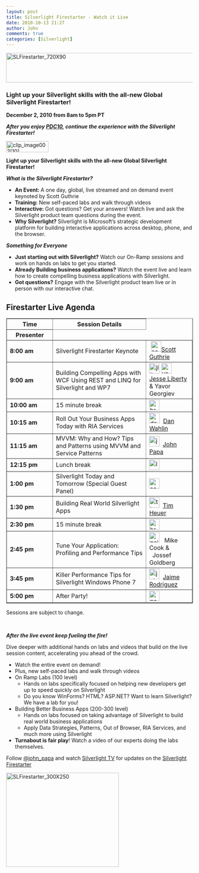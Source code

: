 ```yaml
---
layout: post
title: Silverlight Firestarter - Watch it Live
date: 2010-10-13 21:27
author: John
comments: true
categories: [Silverlight]
---
```

<p><a href="http://jpapa.me/slfs10"><img style="background-image: none; border-bottom: 0px; border-left: 0px; padding-left: 0px; padding-right: 0px; display: inline; border-top: 0px; border-right: 0px; padding-top: 0px" title="SLFirestarter_720X90" border="0" alt="SLFirestarter_720X90" src="http://images.johnpapa.net/wp-content/uploads/files/media/image/Windows-Live-Writer/62da30f86979_FAD5/SLFirestarter_720X90_5.jpg" width="619" height="80" /></a></p>  <h3><b>Light up your Silverlight skills with the all-new Global Silverlight Firestarter!</b></h3>  <p><strong>December 2, 2010 from 8am to 5pm PT </strong></p>  <p><b><i>After you enjoy </i></b><a href="http://www.microsoftpdc.com/"><b><i>PDC10</i></b></a><b><i>, continue the experience with the Silverlight Firestarter!</i></b></p>  <p><a href="http://jpapa.me/slfs10"><img style="background-image: none; border-right-width: 0px; padding-left: 0px; padding-right: 0px; display: inline; border-top-width: 0px; border-bottom-width: 0px; border-left-width: 0px; padding-top: 0px" title="clip_image002[10]" border="0" alt="clip_image002[10]" src="http://images.johnpapa.net/wp-content/uploads/files/media/image/Windows-Live-Writer/62da30f86979_FAD5/clip_image002%5B10%5D_01a7379f-1fa8-41ad-91bf-37ca376edfc0.jpg" width="114" height="30" /></a><b></b></p>  <p><b>Light up your Silverlight skills with the all-new Global Silverlight Firestarter!</b></p>  <p><b><i>What is the Silverlight Firestarter?</i></b></p>  <ul>   <li><b>An Event: </b>A one day, global, live streamed and on demand event keynoted by Scott Guthrie </li>    <li><b>Training:</b> New self-paced labs and walk through videos </li>    <li><b>Interactive: </b>Got questions? Get your answers! Watch live and ask the Silverlight product team questions during the event. </li>    <li><b>Why Silverlight? </b>Silverlight is Microsoft’s strategic development platform for building interactive applications across desktop, phone, and the browser. </li> </ul>  <p><b><i></i></b></p>  <p><b><i>Something for Everyone</i></b></p>  <ul>   <li><b>Just starting out with Silverlight?</b> Watch our On-Ramp sessions and work on hands on labs to get you started. </li>    <li><b>Already Building business applications?</b> Watch the event live and learn how to create compelling business applications with Silverlight. </li>    <li><b>Got questions?</b> Engage with the Silverlight product team live or in person with our interactive chat. </li> </ul>  <h2>Firestarter Live Agenda</h2>  <table class="tbl_common tbl_firestarter" border="1" cellspacing="1" cellpadding="1" width="606"><thead>     <tr>       <th width="81">Time</td> </th>        <th width="379">Session Details</td> </tr></th>        <th class="presenter" width="140">Presenter</td> </th>     </tr>   </thead><tbody>     <tr>       <td width="81"><strong>8:00 am</strong></td>        <td width="379">Silverlight Firestarter Keynote</td>        <td width="140">&#160;<a href="http://weblogs.asp.net/scottgu/"><img style="background-image: none; border-right-width: 0px; padding-left: 0px; padding-right: 0px; display: inline; border-top-width: 0px; border-bottom-width: 0px; border-left-width: 0px; padding-top: 0px" title="scottgu" border="0" alt="scottgu" src="http://images.johnpapa.net/wp-content/uploads/files/media/image/Windows-Live-Writer/62da30f86979_FAD5/scottgu_5.jpg" width="28" height="28" /></a><a href="http://weblogs.asp.net/scottgu/">Scott Guthrie</a></td>     </tr>      <tr>       <td width="81"><strong>9:00 am</strong> </td>        <td width="379">Building Compelling Apps with WCF Using REST and LINQ for Silverlight and WP7</td>        <td width="140"><a href="http://jesseliberty.com/"><img style="background-image: none; border-right-width: 0px; padding-left: 0px; padding-right: 0px; display: inline; border-top-width: 0px; border-bottom-width: 0px; border-left-width: 0px; padding-top: 0px" title="jliberty" border="0" alt="jliberty" src="http://images.johnpapa.net/wp-content/uploads/files/media/image/Windows-Live-Writer/62da30f86979_FAD5/jliberty_3.jpg" width="28" height="28" /></a>&#160;<img style="background-image: none; border-right-width: 0px; padding-left: 0px; padding-right: 0px; display: inline; border-top-width: 0px; border-bottom-width: 0px; border-left-width: 0px; padding-top: 0px" title="yavor" border="0" alt="yavor" src="http://images.johnpapa.net/wp-content/uploads/files/media/image/Windows-Live-Writer/62da30f86979_FAD5/yavor_3.jpg" width="28" height="28" />&#160; <br /><a href="http://jesseliberty.com/">Jesse Liberty</a>           <br />&amp; Yavor Georgiev</td>     </tr>      <tr>       <td width="81"><strong>10:00 am</strong></td>        <td width="379">15 minute break</td>        <td width="140"><img style="background-image: none; border-right-width: 0px; padding-left: 0px; padding-right: 0px; display: inline; border-top-width: 0px; border-bottom-width: 0px; border-left-width: 0px; padding-top: 0px" title="break" border="0" alt="break" src="http://images.johnpapa.net/wp-content/uploads/files/media/image/Windows-Live-Writer/62da30f86979_FAD5/break_5.jpg" width="28" height="28" /></td>     </tr>      <tr>       <td width="81"><strong>10:15 am</strong> </td>        <td width="379">Roll Out Your Business Apps Today with RIA Services</td>        <td width="140"><a href="http://weblogs.asp.net/dwahlin/"><img style="background-image: none; border-right-width: 0px; padding-left: 0px; padding-right: 0px; display: inline; border-top-width: 0px; border-bottom-width: 0px; border-left-width: 0px; padding-top: 0px" title="dan" border="0" alt="dan" src="http://images.johnpapa.net/wp-content/uploads/files/media/image/Windows-Live-Writer/62da30f86979_FAD5/dan_3.png" width="29" height="28" /></a>&#160; <a href="http://weblogs.asp.net/dwahlin/">Dan Wahlin</a></td>     </tr>      <tr>       <td width="81"><strong>11:15 am</strong></td>        <td width="379">MVVM: Why and How? Tips and Patterns using MVVM and Service Patterns</td>        <td width="140"><a href="/"><img style="background-image: none; border-right-width: 0px; padding-left: 0px; padding-right: 0px; display: inline; border-top-width: 0px; border-bottom-width: 0px; border-left-width: 0px; padding-top: 0px" title="jopapa" border="0" alt="jopapa" src="http://images.johnpapa.net/wp-content/uploads/files/media/image/Windows-Live-Writer/62da30f86979_FAD5/jopapa_3.jpg" width="28" height="28" /></a>&#160; <a href="http://twitter.com/john_papa">John Papa</a></td>     </tr>      <tr>       <td width="81"><strong>12:15 pm</strong></td>        <td width="379">Lunch break</td>        <td width="140"><img style="background-image: none; border-right-width: 0px; padding-left: 0px; padding-right: 0px; display: inline; border-top-width: 0px; border-bottom-width: 0px; border-left-width: 0px; padding-top: 0px" title="lunch" border="0" alt="lunch" src="http://images.johnpapa.net/wp-content/uploads/files/media/image/Windows-Live-Writer/62da30f86979_FAD5/lunch_3.jpg" width="28" height="28" /></td>     </tr>      <tr>       <td width="81"><strong>1:00 pm</strong></td>        <td width="379">Silverlight Today and Tomorrow (Special Guest Panel)</td>        <td width="140"><img style="background-image: none; border-right-width: 0px; padding-left: 0px; padding-right: 0px; display: inline; border-top-width: 0px; border-bottom-width: 0px; border-left-width: 0px; padding-top: 0px" title="scottgu" border="0" alt="scottgu" src="http://images.johnpapa.net/wp-content/uploads/files/media/image/Windows-Live-Writer/62da30f86979_FAD5/scottgu_6.jpg" width="28" height="28" /></td>     </tr>      <tr>       <td width="81"><strong>1:30 pm</strong></td>        <td width="379">Building Real World Silverlight Apps</td>        <td width="140"><a href="http://timheuer.com"><img style="background-image: none; border-right-width: 0px; padding-left: 0px; padding-right: 0px; display: inline; border-top-width: 0px; border-bottom-width: 0px; border-left-width: 0px; padding-top: 0px" title="timheuer" border="0" alt="timheuer" src="http://images.johnpapa.net/wp-content/uploads/files/media/image/Windows-Live-Writer/62da30f86979_FAD5/timheuer_3.jpg" width="28" height="28" /></a>&#160; <a href="http://timheuer.com">Tim Heuer</a></td>     </tr>      <tr>       <td width="81"><strong>2:30 pm</strong></td>        <td width="379">15 minute break</td>        <td width="140"><img style="background-image: none; border-right-width: 0px; padding-left: 0px; padding-right: 0px; display: inlin
e; border-top-width: 0px; border-bottom-width: 0px; border-left-width: 0px; padding-top: 0px" title="break" border="0" alt="break" src="http://images.johnpapa.net/wp-content/uploads/files/media/image/Windows-Live-Writer/62da30f86979_FAD5/break_6.jpg" width="28" height="28" /></td>     </tr>      <tr>       <td width="81"><strong>2:45 pm</strong></td>        <td width="379">Tune Your Application: Profiling and Performance Tips</td>        <td width="140"><img style="background-image: none; border-right-width: 0px; padding-left: 0px; padding-right: 0px; display: inline; border-top-width: 0px; border-bottom-width: 0px; border-left-width: 0px; padding-top: 0px" title="pair" border="0" alt="pair" src="http://images.johnpapa.net/wp-content/uploads/files/media/image/Windows-Live-Writer/62da30f86979_FAD5/pair_3.jpg" width="28" height="28" />&#160;&#160; Mike Cook &amp;           <br />&#160; Jossef Goldberg</td>     </tr>      <tr>       <td width="81"><strong>3:45 pm</strong></td>        <td width="379">Killer Performance Tips for Silverlight Windows Phone 7</td>        <td width="140"><a href="http://blogs.msdn.com/b/jaimer/"><img style="background-image: none; border-right-width: 0px; padding-left: 0px; padding-right: 0px; display: inline; border-top-width: 0px; border-bottom-width: 0px; border-left-width: 0px; padding-top: 0px" title="jaimer" border="0" alt="jaimer" src="http://images.johnpapa.net/wp-content/uploads/files/media/image/Windows-Live-Writer/62da30f86979_FAD5/jaimer_3.jpg" width="28" height="28" /></a>&#160; <a href="http://blogs.msdn.com/b/jaimer/">Jaime Rodriguez</a></td>     </tr>      <tr>       <td width="81"><strong>5:00 pm</strong></td>        <td width="379">After Party!</td>        <td width="140"><img style="background-image: none; border-right-width: 0px; padding-left: 0px; padding-right: 0px; display: inline; border-top-width: 0px; border-bottom-width: 0px; border-left-width: 0px; padding-top: 0px" title="party" border="0" alt="party" src="http://images.johnpapa.net/wp-content/uploads/files/media/image/Windows-Live-Writer/62da30f86979_FAD5/party_3.jpg" width="28" height="28" /></td>     </tr>   </tbody></table>  <p class="important">Sessions are subject to change.</p>  <p>&#160;</p>  <p><b><i>After the live event keep fueling the fire! </i></b></p>  <p>Dive deeper with additional hands on labs and videos that build on the live session content, accelerating you ahead of the crowd.</p>  <ul>   <li>Watch the entire event on demand! </li>    <li>Plus, new self-paced labs and walk through videos </li>    <li>On Ramp Labs (100 level)      <ul>       <li>Hands on labs specifically focused on helping new developers get up to speed quickly on Silverlight </li>        <li>Do you know WinForms? HTML? ASP.NET? Want to learn Silverlight? We have a lab for you! </li>     </ul>   </li>    <li>Building Better Business Apps (200-300 level)      <ul>       <li>Hands on labs focused on taking advantage of Silverlight to build real world business applications </li>        <li>Apply Data Strategies, Patterns, Out of Browser, RIA Services, and much more using Silverlight </li>     </ul>   </li>    <li><b>Turnabout is fair play</b>! Watch a video of our experts doing the labs themselves. </li> </ul>  <p>Follow <a href="http://twitter.com/john_papa">@john_papa</a> and watch <a href="http://silverlight.tv/">Silverlight TV</a> for updates on the <a href="http://jpapa.me/slfs10">Silverlight Firestarter</a></p>  <p><a href="http://jpapa.me/slfs10"><img style="background-image: none; border-bottom: 0px; border-left: 0px; padding-left: 0px; padding-right: 0px; display: inline; border-top: 0px; border-right: 0px; padding-top: 0px" title="SLFirestarter_300X250" border="0" alt="SLFirestarter_300X250" src="http://images.johnpapa.net/wp-content/uploads/files/media/image/Windows-Live-Writer/62da30f86979_FAD5/SLFirestarter_300X250_3.jpg" width="304" height="254" /></a></p>

